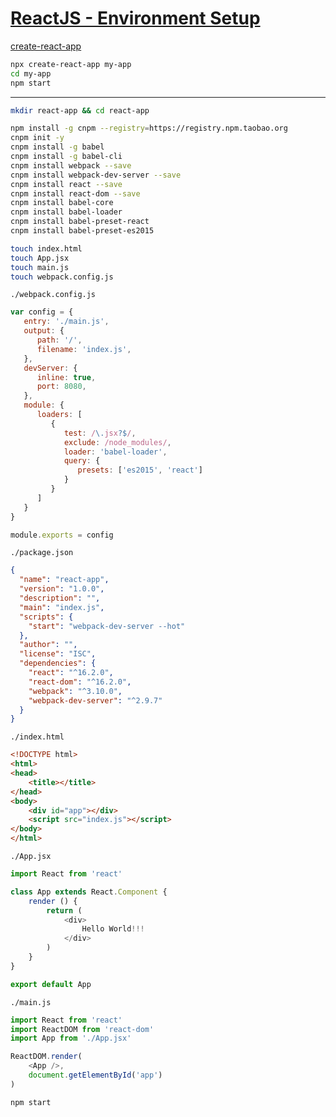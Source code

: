# [ReactJS - Environment Setup](https://www.tutorialspoint.com/reactjs/reactjs_environment_setup.htm)

[create-react-app](https://github.com/facebookincubator/create-react-app)
```bash
npx create-react-app my-app
cd my-app
npm start
```

---

```bash
mkdir react-app && cd react-app
```

```bash
npm install -g cnpm --registry=https://registry.npm.taobao.org
cnpm init -y
cnpm install -g babel
cnpm install -g babel-cli
cnpm install webpack --save
cnpm install webpack-dev-server --save
cnpm install react --save
cnpm install react-dom --save
cnpm install babel-core
cnpm install babel-loader
cnpm install babel-preset-react
cnpm install babel-preset-es2015
```

```bash
touch index.html
touch App.jsx
touch main.js
touch webpack.config.js
```

`./webpack.config.js`
```javascript
var config = {
   entry: './main.js',
   output: {
      path: '/',
      filename: 'index.js',
   },
   devServer: {
      inline: true,
      port: 8080,
   },
   module: {
      loaders: [
         {
            test: /\.jsx?$/,
            exclude: /node_modules/,
            loader: 'babel-loader',
            query: {
               presets: ['es2015', 'react']
            }
         }
      ]
   }
}

module.exports = config
```

`./package.json`
```json
{
  "name": "react-app",
  "version": "1.0.0",
  "description": "",
  "main": "index.js",
  "scripts": {
    "start": "webpack-dev-server --hot"
  },
  "author": "",
  "license": "ISC",
  "dependencies": {
    "react": "^16.2.0",
    "react-dom": "^16.2.0",
    "webpack": "^3.10.0",
    "webpack-dev-server": "^2.9.7"
  }
}
```

`./index.html`
```html
<!DOCTYPE html>
<html>
<head>
    <title></title>
</head>
<body>
    <div id="app"></div>
    <script src="index.js"></script>
</body>
</html>
```

`./App.jsx`
```javascript
import React from 'react'

class App extends React.Component {
    render () {
        return (
            <div>
                Hello World!!!
            </div>
        )
    }
}

export default App
```

`./main.js`
```javascript
import React from 'react'
import ReactDOM from 'react-dom'
import App from './App.jsx'

ReactDOM.render(
    <App />,
    document.getElementById('app')
)
```

```bash
npm start
```